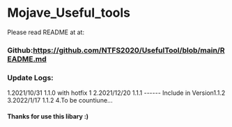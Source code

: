 # Mojave_Useful_tools
Please read README at at:
### Github:https://github.com/NTFS2020/UsefulTool/blob/main/README.md

### Update Logs:

  1.2021/10/31 1.1.0 with hotfix 1
  2.2021/12/20 1.1.1 ------ Include in Version1.1.2
  3.2022/1/17 1.1.2
  4.To be countiune...

#### Thanks for use this libary :)